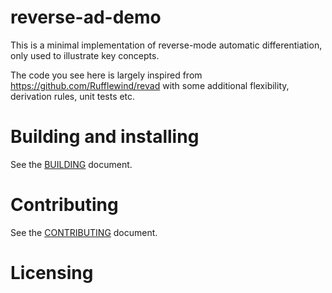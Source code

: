 # reverse-ad-demo

This is a minimal implementation of reverse-mode automatic differentiation, only used to illustrate key concepts.

The code you see here is largely inspired from https://github.com/Rufflewind/revad with some additional flexibility, derivation rules, unit tests etc.

# Building and installing

See the [BUILDING](BUILDING.md) document.

# Contributing

See the [CONTRIBUTING](CONTRIBUTING.md) document.

# Licensing

<!--
Please go to https://choosealicense.com/licenses/ and choose a license that
fits your needs. The recommended license for a project of this type is the
Boost Software License 1.0.
-->
